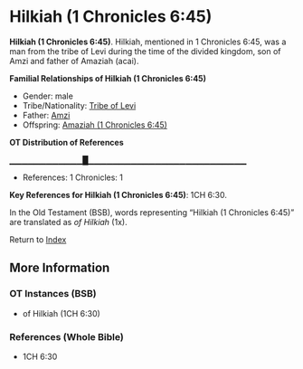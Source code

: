 # Hilkiah (1 Chronicles 6:45)
**Hilkiah (1 Chronicles 6:45)**. 
Hilkiah, mentioned in 1 Chronicles 6:45, was a man from the tribe of Levi during the time of the divided kingdom, son of Amzi and father of Amaziah (acai). 




**Familial Relationships of Hilkiah (1 Chronicles 6:45)**


* Gender: male
* Tribe/Nationality: [Tribe of Levi](../../../groups/md/acai/Levi.md)
* Father: [Amzi](Amzi.md)
* Offspring: [Amaziah (1 Chronicles 6:45)](Amaziah.3.md)


**OT Distribution of References**

▁▁▁▁▁▁▁▁▁▁▁▁█▁▁▁▁▁▁▁▁▁▁▁▁▁▁▁▁▁▁▁▁▁▁▁▁▁▁
* References: 1 Chronicles: 1



**Key References for Hilkiah (1 Chronicles 6:45)**: 
1CH 6:30. 


In the Old Testament (BSB), words representing “Hilkiah (1 Chronicles 6:45)” are translated as 
*of Hilkiah* (1x). 




Return to [Index](00-Index.md)

## More Information

### OT Instances (BSB)

* of Hilkiah (1CH 6:30)



### References (Whole Bible)

* 1CH 6:30



